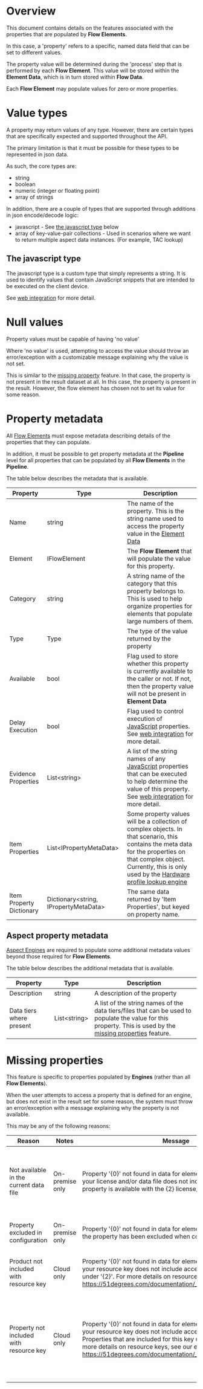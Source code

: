 # Overview

This document contains details on the features associated with the properties that 
are populated by **Flow Elements**.

In this case, a 'property' refers to a specific, named data field that can be
set to different values.

The property value will be determined during the 'process' step that is performed 
by each **Flow Element**. This value will be stored within the **Element Data**, 
which is in turn stored within **Flow Data**.

Each **Flow Element** may populate values for zero or more properties.

# Value types

A property may return values of any type. However, there are certain types that are 
specifically expected and supported throughout the API.

The primary limitation is that it must be possible for these types to be represented 
in json data.

As such, the core types are:

- string
- boolean
- numeric (integer or floating point)
- array of strings

In addition, there are a couple of types that are supported through additions in 
json encode/decode logic:

- javascript - See [the javascript type](#the-javascript-type) below
- array of key-value-pair collections - Used in scenarios where we want to return 
  multiple aspect data instances. (For example, TAC lookup)

## The javascript type

The javascript type is a custom type that simply represents a string.
It is used to identify values that contain JavaScript snippets that are intended 
to be executed on the client device.

See [web integration](web-integration.md) for more detail.

# Null values

Property values must be capable of having 'no value'

Where 'no value' is used, attempting to access the value should throw an 
error/exception with a customizable message explaining why the value is not set.

This is similar to the [missing property](#missing-properties) feature.
In that case, the property is not present in the result dataset at all. In this 
case, the property is present in the result. However, the flow element has 
chosen not to set its value for some reason.

# Property metadata

All [Flow Elements](../conceptual-overview.md#flow-element) must expose metadata 
describing details of the properties that they can populate.

In addition, it must be possible to get property metadata at the **Pipeline**
level for all properties that can be populated by all **Flow Elements** in the 
**Pipeline**.

The table below describes the metadata that is available.

| Property | Type | Description |
|---|---|---|
| Name | string | The name of the property. This is the string name used to access the property value in the [Element Data](../conceptual-overview.md#element-data) |
| Element | IFlowElement | The **Flow Element** that will populate the value for this property. |
| Category | string | A string name of the category that this property belongs to. This is used to help organize properties for elements that populate large numbers of them. |
| Type | Type | The type of the value returned by the property |
| Available | bool | Flag used to store whether this property is currently available to the caller or not. If not, then the property value will not be present in **Element Data** |
| Delay Execution | bool | Flag used to control execution of [JavaScript](#the-javascript-type) properties. See [web integration](web-integration.md) for more detail. |
| Evidence Properties | List\<string\> | A list of the string names of any [JavaScript](#the-javascript-type) properties that can be executed to help determine the value of this property. See [web integration](web-integration.md) for more detail. |
| Item Properties | List\<IPropertyMetaData\> | Some property values will be a collection of complex objects. In that scenario, this contains the meta data for the properties on that complex object. Currently, this is only used by the [Hardware profile lookup engine](../../device-detection-specification/pipeline-elements/hardware-profile-lookup-cloud.md) |
| Item Property Dictionary | Dictionary\<string, IPropertyMetaData\> | The same data returned by 'Item Properties', but keyed on property name. |

## Aspect property metadata

[Aspect Engines](../conceptual-overview.md#aspect-engine) are required to populate 
some additional metadata values beyond those required for **Flow Elements**.

The table below describes the additional metadata that is available.

| Property | Type | Description |
|---|---|---|
| Description | string | A description of the property |
| Data tiers where present | List\<string\> | A list of the string names of the data tiers/files that can be used to populate the value for this property. This is used by the [missing properties](#missing-properties) feature. |

# Missing properties

This feature is specific to properties populated by **Engines** (rather than all 
**Flow Elements**).

When the user attempts to access a property that is defined for an engine, but 
does not exist in the result set for some reason, the system must throw an 
error/exception with a message explaining why the property is not available.

This may be any of the following reasons:

|Reason|Notes|Message|Parameters|
|---|---|---|---|
| Not available in the current data file | On-premise only | Property '{0}' not found in data for element '{1}'. This is because your license and/or data file does not include this property. The property is available with the {2} license/data. | 0. property name<br/>1. element name<br/>2. comma-separated list of data file/license types |
| Property excluded in configuration | On-premise only | Property '{0}' not found in data for element '{1}'. This is because the property has been excluded when configuring the engine. | 0. property name<br/>1. element name |
| Product not included with resource key | Cloud only | Property '{0}' not found in data for element '{1}'. This is because your resource key does not include access to any properties under '{2}'. For more details on resource keys, see our explainer: https://51degrees.com/documentation/_info__resource_keys.html |  0. property name<br/>1. element name<br/>2. product name |
| Property not included with resource key | Cloud only | Property '{0}' not found in data for element '{1}'. This is because your resource key does not include access to this property. Properties that are included for this key under '{2}' are {3}. For more details on resource keys, see our explainer: https://51degrees.com/documentation/_info__resource_keys.html | 0. property name<br/>1. element name<br/>2. product name<br/>3. comma-separated list of property names |


